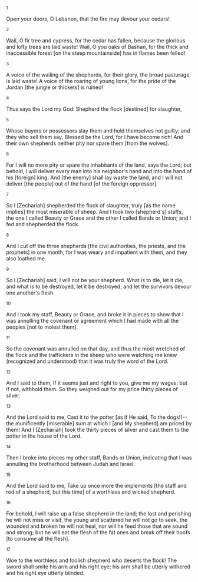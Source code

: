 <sup>1</sup> 

Open your doors, O Lebanon, that the fire may devour your cedars! 

<sup>2</sup> 

Wail, O fir tree and cypress, for the cedar has fallen, because the glorious and lofty trees are laid waste! Wail, O you oaks of Bashan, for the thick and inaccessible forest [on the steep mountainside] has in flames been felled! 

<sup>3</sup> 

A voice of the wailing of the shepherds, for their glory, the broad pasturage, is laid waste! A voice of the roaring of young lions, for the pride of the Jordan [the jungle or thickets] is ruined! 

<sup>4</sup> 

Thus says the Lord my God: Shepherd the flock [destined] for slaughter, 

<sup>5</sup> 

Whose buyers or possessors slay them and hold themselves not guilty; and they who sell them say, Blessed be the Lord, for I have become rich! And their own shepherds neither pity nor spare them [from the wolves]. 

<sup>6</sup> 

For I will no more pity or spare the inhabitants of the land, says the Lord; but behold, I will deliver every man into his neighbor's hand and into the hand of his [foreign] king. And [the enemy] shall lay waste the land, and I will not deliver [the people] out of the hand [of the foreign oppressor]. 

<sup>7</sup> 

So I [Zechariah] shepherded the flock of slaughter, truly [as the name implies] the most miserable of sheep. And I took two [shepherd's] staffs, the one I called Beauty or Grace and the other I called Bands or Union; and I fed and shepherded the flock. 

<sup>8</sup> 

And I cut off the three shepherds [the civil authorities, the priests, and the prophets] in one month, for I was weary and impatient with them, and they also loathed me. 

<sup>9</sup> 

So I [Zechariah] said, I will not be your shepherd. What is to die, let it die, and what is to be destroyed, let it be destroyed; and let the survivors devour one another's flesh. 

<sup>10</sup> 

And I took my staff, Beauty or Grace, and broke it in pieces to show that I was annulling the covenant or agreement which I had made with all the peoples [not to molest them]. 

<sup>11</sup> 

So the covenant was annulled on that day, and thus the most wretched of the flock and the traffickers in the sheep who were watching me knew (recognized and understood) that it was truly the word of the Lord. 

<sup>12</sup> 

And I said to them, If it seems just and right to you, give me my wages; but if not, withhold them. So they weighed out for my price thirty pieces of silver. 

<sup>13</sup> 

And the Lord said to me, Cast it to the potter [as if He said, To the dogs!]--the munificently [miserable] sum at which I [and My shepherd] am priced by them! And I [Zechariah] took the thirty pieces of silver and cast them to the potter in the house of the Lord. 

<sup>14</sup> 

Then I broke into pieces my other staff, Bands or Union, indicating that I was annulling the brotherhood between Judah and Israel. 

<sup>15</sup> 

And the Lord said to me, Take up once more the implements [the staff and rod of a shepherd, but this time] of a worthless and wicked shepherd. 

<sup>16</sup> 

For behold, I will raise up a false shepherd in the land; the lost and perishing he will not miss or visit, the young and scattered he will not go to seek, the wounded and broken he will not heal, nor will he feed those that are sound and strong; but he will eat the flesh of the fat ones and break off their hoofs [to consume all the flesh]. 

<sup>17</sup> 

Woe to the worthless and foolish shepherd who deserts the flock! The sword shall smite his arm and his right eye; his arm shall be utterly withered and his right eye utterly blinded.